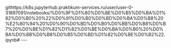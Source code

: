 githttps://k8s.jupyterhub.praktikum-services.ru/user/user-0-31897091/notebooks/%D0%9F%D1%80%D0%BE%D0%B5%D0%BA%D1%82%D0%B0%20%22%D0%91%D0%B0%D0%BD%D0%BA%D0%B8%20%E2%80%94%20%D0%90%D0%BD%D0%B0%D0%BB%D0%B8%D0%B7%20%D0%BE%D1%82%D1%82%D0%BE%D0%BA%D0%B0%20%D0%BA%D0%BB%D0%B8%D0%B5%D0%BD%D1%82%D0%BE%D0%B2%22.ipynb# ---
